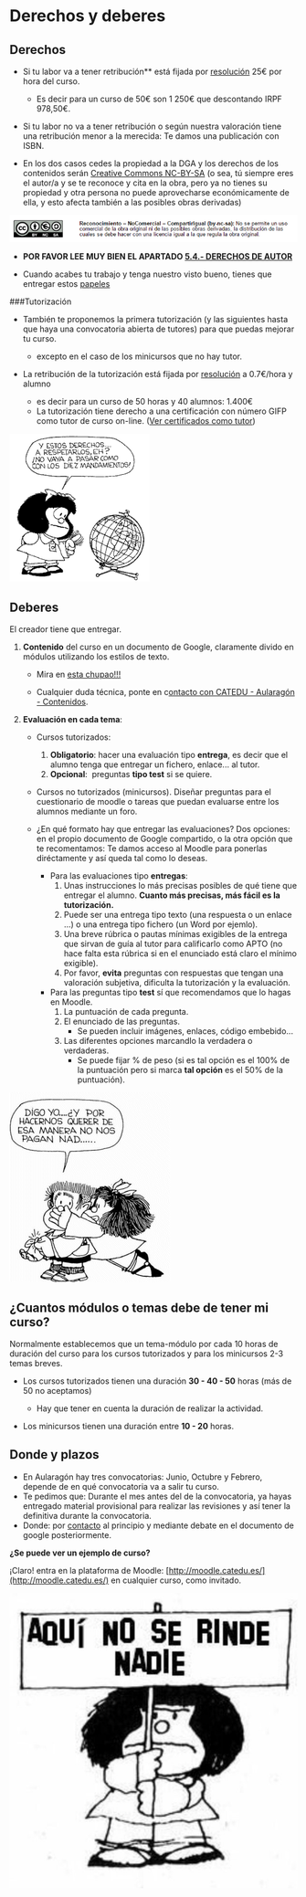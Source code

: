 
# Derechos y deberes

## Derechos

* Si tu labor va a tener retribución** está fijada por [resolución](papeles_y_legislacin.md) 25€ por hora del curso.

    * Es decir para un curso de 50€ son 1 250€ que descontando IRPF 978,50€.

* Si tu labor no va a tener retribución o según nuestra valoración tiene una retribución menor a la merecida: Te damos una publicación con ISBN.

* En los dos casos cedes la propiedad a la DGA y los derechos de los contenidos serán [Creative Commons NC-BY-SA](https://creativecommons.org/licenses/by-nc-sa/3.0/es/) (o sea, tú siempre eres el autor/a y se te reconoce y cita en la obra, pero ya no tienes su propiedad y otra persona no puede aprovecharse económicamente de ella, y esto afecta también a las posibles obras derivadas)

![](img/creativecommons.png)

* **POR FAVOR LEE MUY BIEN EL APARTADO [5.4.- DERECHOS DE AUTOR](/derechos_de_autor.md)**

* Cuando acabes tu trabajo y tenga nuestro visto bueno, tienes que entregar estos [papeles](papeles_y_legislacin.md)

###Tutorización

* También te proponemos la primera tutorización  (y las siguientes hasta que haya una convocatoria abierta de tutores) para que puedas mejorar tu curso.

    * excepto en el caso de los minicursos que no hay tutor.

* La retribución de la tutorización está fijada por [resolución](papeles_y_legislacin.md) a 0.7€/hora y alumno

    * es decir para un curso de 50 horas y 40 alumnos: 1.400€
    * La tutorización tiene derecho a una certificación con número GIFP como tutor de curso on-line. ([Ver certificados como tutor](https://catedu.gitbooks.io/curso-de-tutores/content/8_certificados.html))

![](img/derechos-del-nincc83o-10-mafalda.gif)

## Deberes

El creador tiene que entregar.

1. **Contenido** del curso en un documento de Google, claramente divido en módulos utilizando los estilos de texto.
    
    * Mira en [esta chupao!!!](est_chupao.html)

    * Cualquier duda técnica, ponte en c[ontacto con CATEDU - Aularagón - Contenidos](http://soporte.catedu.es/).

2. **Evaluación en cada tema**:

    * Cursos tutorizados:

        1. **Obligatorio**: hacer una evaluación tipo **entrega**, es decir que el alumno tenga que entregar un fichero, enlace... al tutor.
        2. **Opcional**:  preguntas **tipo test** si se quiere.

    * Cursos no tutorizados (minicursos). Diseñar preguntas para el cuestionario de moodle o tareas que puedan evaluarse entre los alumnos mediante un foro.
    * ¿En qué formato hay que entregar las evaluaciones? Dos opciones: en el propio documento de Google compartido, o la otra opción que te recomentamos: Te damos acceso al Moodle para ponerlas diréctamente y así queda tal como lo deseas.
        * Para las evaluaciones tipo **entregas**:
            1. Unas instrucciones lo más precisas posibles de qué tiene que entregar el alumno. **Cuanto más precisas, más fácil es la tutorización.**
            2. Puede ser una entrega tipo texto (una respuesta o un enlace ...) o una entrega tipo fichero (un Word por ejemlo).
            3. Una breve rúbrica o pautas mínimas exigibles de la entrega que sirvan de guía al tutor para calificarlo como APTO (no hace falta esta rúbrica si en el enunciado está claro el mínimo exigible).
            4. Por favor, **evita** preguntas con respuestas que tengan una valoración subjetiva, dificulta la tutorización y la evaluación.
        * Para las preguntas tipo **test** sí que recomendamos que lo hagas en Moodle.
            1. La puntuación de cada pregunta.
            2. El enunciado de las preguntas.
                * Se pueden incluir imágenes, enlaces, código embebido...
            3. Las diferentes opciones marcandlo la verdadera o verdaderas.
                * Se puede fijar % de peso (si es tal opción es el 100% de la puntuación pero si marca **tal opción** es el 50% de la puntuación).

![](img/DERECHO_NO._6[1].gif)

## ¿Cuantos módulos o temas debe de tener mi curso?

Normalmente establecemos que un tema-módulo por cada 10 horas de duración del curso para los cursos tutorizados y para los minicursos 2-3 temas breves.

* Los cursos tutorizados tienen una duración **30 - 40 - 50** horas (más de 50 no aceptamos)

    * Hay que tener en cuenta la duración de realizar la actividad.

* Los minicursos tienen una duración entre **10 - 20** horas.

## Donde y plazos

* En Aularagón hay tres convocatorias: Junio, Octubre y Febrero, depende de en qué convocatoria va a salir tu curso.
* Te pedimos que: Durante el mes antes del de la convocatoria, ya hayas entregado material provisional para realizar las revisiones y así tener la definitiva durante la convocatoria. 
* Donde: por [contacto](http://soporte.catedu.es/) al principio y mediante debate en el documento de google posteriormente.

**¿Se puede ver un ejemplo de curso?**

¡Claro! entra en la plataforma de Moodle: [http://moodle.catedu.es/](http://moodle.catedu.es/) en cualquier curso, como invitado.

![](img/B9oXViWIIAExKFt.jpg)
